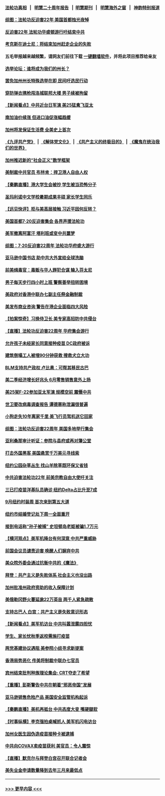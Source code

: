 #### [法轮功真相](https://github.com/gfw-breaker/truth/blob/master/README.md?t=0) &nbsp;&nbsp;|&nbsp;&nbsp; [明慧二十周年报告](https://github.com/gfw-breaker/mh-reports/blob/master/README.md?t=0) &nbsp;&nbsp;|&nbsp;&nbsp;[明慧期刊](https://github.com/gfw-breaker/mh-qikan) &nbsp;&nbsp;|&nbsp;&nbsp; [明慧海外之窗](https://github.com/gfw-breaker/mh-news/blob/master/README.md?t=0) &nbsp;&nbsp;|&nbsp;&nbsp; [神韵特别报道](https://github.com/gfw-breaker/mh-news/blob/master/shenyun.md?t=0)
#### [组图：法轮功反迫害22年 美国首都烛光夜悼](../pages/nsc412/n13094603.md?t=07171251) 
#### [反迫害22年 法轮功华盛顿游行吁结束中共](../pages/nsc412/n13094283.md?t=07171251) 
#### [考克斯在迪士尼：将结束加州赶走企业的失败](../pages/nsc412/n13094701.md?t=07171251) 
#### 五毛举报越来越频繁，请网友们前往下载 [一键翻墙软件](https://github.com/gfw-breaker/ssr-accounts)，并将此项目推荐给亲友
#### [选举论坛：谁将成为我们的州长？](../pages/nsc412/n13094684.md?t=07171251) 
#### [罢免加州州长特殊选举在即 民间吁选民行动](../pages/nsc412/n13094649.md?t=07171251) 
#### [穿防弹衣携枪闯洛城联邦大楼 男子续被拘留](../pages/nsc412/n13094644.md?t=07171251) 
#### [【新闻看点】中共近台日军演 美25猛禽飞亚太](../pages/nsc412/n13094168.md?t=07171251) 
#### [南加油价续涨 但进口油促涨幅趋缓](../pages/nsc412/n13094624.md?t=07171251) 
#### [加州将发保证生活费 全美史上首次](../pages/nsc412/n13094600.md?t=07171251) 
#### [《九评共产党》](https://github.com/begood0513/9ping.md/blob/master/README.md) &nbsp;|&nbsp; [《解体党文化》](../../../../jtdwh.md/blob/master/README.md)  &nbsp;|&nbsp; [《共产主义的终极目的》](../../../../gczydzjmd.md/blob/master/README.md) &nbsp;|&nbsp; [《魔鬼在统治我们的世界》](../../../../mgztzwmdsj.md/blob/master/README.md) 
#### [加州推迟新的“社会正义”数学框架](../pages/nsc412/n13094545.md?t=07171251) 
#### [美制裁中共官员 布林肯：捍卫港人自由人权](../pages/nsc412/n13094295.md?t=07171251) 
#### [【秦鹏直播】港大学生会被抄 学生被当恐怖分子](../pages/nsc412/n13094364.md?t=07171251) 
#### [圣玛利诺中文学校暑期成果丰硕 家长学生同乐](../pages/nsc412/n13094498.md?t=07171251) 
#### [【远见快评】拒与美高层接触 习近平因何反转？](../pages/nsc412/n13094320.md?t=07171251) 
#### [美国首都7·20反迫害集会 各界声援法轮功](../pages/nsc412/n13093900.md?t=07171251) 
#### [美军撤离阿富汗 塔利班或变中共噩梦](../pages/nsc412/n13094370.md?t=07171251) 
#### [组图：7·20反迫害22周年 法轮功华府盛大游行](../pages/nsc412/n13094319.md?t=07171251) 
#### [亚马逊中国书店 助中共大外宣给全球洗脑](../pages/nsc412/n13092542.md?t=07171251) 
#### [前美缉毒官：毒贩与华人罪犯合谋 输入芬太尼](../pages/nsc412/n13094090.md?t=07171251) 
#### [男子每天步行四小时上班 警察善举扭转困境](../pages/nsc412/n13093053.md?t=07171251) 
#### [美政府对香港中联办七副主任祭金融制裁](../pages/nsc412/n13093952.md?t=07171251) 
#### [美发布商业咨询 警告在港企业面临四大风险](../pages/nsc412/n13093863.md?t=07171251) 
#### [【拍案惊奇】习换侍卫长 美专家高招防中共侵台](../pages/nsc412/n13092447.md?t=07171251) 
#### [【直播】法轮功反迫害22周年 华府集会游行](../pages/nsc412/n13086810.md?t=07171251) 
#### [允许孩子未经家长同意接种疫苗 DC政府被诉](../pages/nsc412/n13093886.md?t=07171251) 
#### [建筑倒塌工人被埋90分钟获救 搜救犬立大功](../pages/nsc412/n13093029.md?t=07171251) 
#### [BLM支持共产政权 卢比奥：可帮其移民古巴](../pages/nsc412/n13093807.md?t=07171251) 
#### [美二季经济增长好兆头 6月零售销售意外上扬](../pages/nsc412/n13093711.md?t=07171251) 
#### [美25架F-22参加亚太军演 规模空前 震慑中共](../pages/nsc412/n13093658.md?t=07171251) 
#### [世卫要改病毒调查报告 谭德塞称泄漏很普遍](../pages/nsc412/n13093141.md?t=07171251) 
#### [小狗走失10年离家千里 美飞行员驾机送它回家](../pages/nsc412/n13092923.md?t=07171251) 
#### [组图：法轮功反迫害22周年 美国多地举行集会](../pages/nsc412/n13092945.md?t=07171251) 
#### [亚利桑那审计听证：参院与县府或再对簿公堂](../pages/nsc412/n13092844.md?t=07171251) 
#### [打击外国黑客 美国悬赏千万美元寻线索](../pages/nsc412/n13092759.md?t=07171251) 
#### [纽约公园杂草丛生 找山羊除草既环保又省钱](../pages/nsc412/n13092697.md?t=07171251) 
#### [中共迫害法轮功22年 前美宗教自由大使吁关注](../pages/nsc412/n13092202.md?t=07171251) 
#### [三已打疫苗洋基队员确诊 纽约Delta占比升至7成](../pages/nsc412/n13092644.md?t=07171251) 
#### [9月纽约时装周 首次来到第五大道](../pages/nsc412/n13092547.md?t=07171251) 
#### [纽约市结婚登记处下周一全面重开](../pages/nsc412/n13092554.md?t=07171251) 
#### [接到电话称“孙子被捕” 史坦顿岛老妪被骗1.7万元](../pages/nsc412/n13092491.md?t=07171251) 
#### [【横河观点】美军机降台有何深意 中共严重威胁](../pages/nsc412/n13092078.md?t=07171251) 
#### [前国会议员谴责迫害 唤醒人们摒弃中共](../pages/nsc412/n13092230.md?t=07171251) 
#### [美众院外委会通过抗衡中共的《鹰法》](../pages/nsc412/n13092480.md?t=07171251) 
#### [拜登：共产主义是失败体系 社会主义也没出路](../pages/nsc412/n13092437.md?t=07171251) 
#### [加州批准州政府资助的收入保障计划](../pages/nsc412/n13092453.md?t=07171251) 
#### [美俄勒冈野火蔓延逾22万英亩 两千人紧急疏散](../pages/nsc412/n13092359.md?t=07171251) 
#### [支持古巴人 白宫：共产主义是失败意识形态](../pages/nsc412/n13092185.md?t=07171251) 
#### [【新闻看点】美军机访台 中共叫嚣泄露四担忧](../pages/nsc412/n13092023.md?t=07171251) 
#### [学生、家长忧秋季返校需施打疫苗](../pages/nsc412/n13092265.md?t=07171251) 
#### [两党基建协议遇阻 美参院小组寻求新提案](../pages/nsc412/n13092041.md?t=07171251) 
#### [香港局势恶化 传美将制裁中联办七官员](../pages/nsc412/n13092036.md?t=07171251) 
#### [宾州结束批判种族理论集会: CRT夺走了希望](../pages/nsc412/n13092206.md?t=07171251) 
#### [【重播】彭斯警告中共在朝着“邪恶帝国”发展](../pages/nsc412/n13088875.md?t=07171251) 
#### [亚马逊销售危险产品 美国安全监管机构起诉](../pages/nsc412/n13092033.md?t=07171251) 
#### [【秦鹏直播】美机再抵台 中共态度大变 嘴硬腿软](../pages/nsc412/n13092060.md?t=07171251) 
#### [【时事纵横】李克强拍桌喊抓人 美军机闪电访台](../pages/nsc412/n13092035.md?t=07171251) 
#### [加州女医生因伪造疫苗接种卡被逮捕](../pages/nsc412/n13091997.md?t=07171251) 
#### [中共向COVAX卖疫苗获利 美官员：令人震惊](../pages/nsc412/n13091749.md?t=07171251) 
#### [【直播】默克尔与拜登白宫召开联合记者会](../pages/nsc412/n13091984.md?t=07171251) 
#### [美失业金申请数量降到去年三月来最低点](../pages/nsc412/n13091955.md?t=07171251) 

----
#### [ >>> 更早内容 <<< ](../indexes/nsc412-earlier.md)
